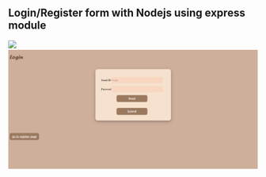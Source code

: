 
## Login/Register form with Nodejs using express module
![](ITI_OpenSource/Nodejs/Lab_4/images/Login.png)
<img src="images/Login.png">

